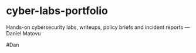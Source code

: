 # cyber-labs-portfolio

Hands-on cybersecurity labs, writeups, policy briefs and incident reports — Daniel Matovu

#Dan

